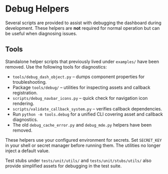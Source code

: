 # Debug Helpers

Several scripts are provided to assist with debugging the dashboard during development. These helpers are **not** required for normal operation but can be useful when diagnosing issues.

## Tools

Standalone helper scripts that previously lived under `examples/` have been
removed. Use the following tools for diagnostics:

- `tools/debug_dash_object.py` – dumps component properties for troubleshooting.
- Package `tools/debug/` – utilities for inspecting assets and callback registration.
- `scripts/debug_navbar_icons.py` – quick check for navigation icon rendering.
- `scripts/validate_callback_system.py` – verifies callback dependencies.
- Run `python -m tools.debug` for a unified CLI covering asset and callback diagnostics.
- The old `debug_cache_error.py` and `debug_mde.py` helpers have been removed.

These helpers use your configured environment for secrets. Set `SECRET_KEY` in
your shell or secret manager before running them. The utilities no longer
inject a default value.

Test stubs under `tests/unit/utils/` and `tests/unit/stubs/utils/` also provide simplified assets for debugging in the test suite.
